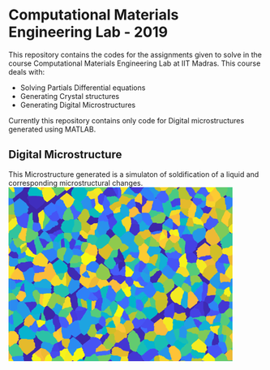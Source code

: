 # Computational Materials Engineering Lab - 2019
This repository contains the codes for the assignments given to solve in the course Computational Materials Engineering Lab at IIT Madras.
This course deals with:
- Solving Partials Differential equations
- Generating Crystal structures
- Generating Digital Microstructures

Currently this repository contains only code for Digital microstructures generated using MATLAB.

## Digital Microstructure
This Microstructure generated is a simulaton of soldification of a liquid and corresponding microstructural changes.
![Growth of Equaixed grains](https://github.com/ajayd0106/CMEL-2019/blob/master/equiaxed.gif)
